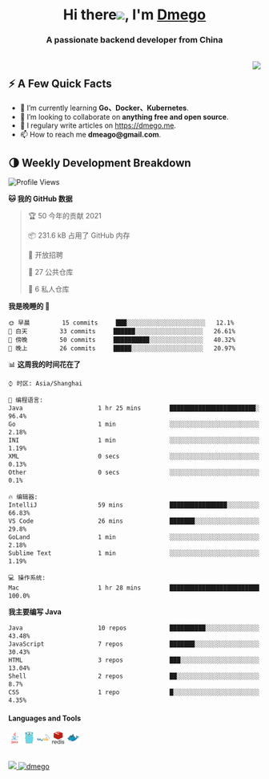 <h1 align="center">Hi there<img src="https://cdn.jsdelivr.net/gh/dmego/images/img/Hi.gif" height="32" />, I'm <a href="https://i.dmego.me/" target="_blank"> Dmego </a> </h1>
<h3 align="center">A passionate backend developer from China</h3>
</br>

<img align="right" src="https://github-readme-stats.vercel.app/api?username=dmego&show_icons=true" />

## ⚡️ A Few Quick Facts
<ul>
    <li> 🌱 I’m currently learning <strong>Go、Docker、Kubernetes</strong>.</li>
    <li> 👯 I’m looking to collaborate on <strong>anything free and open source</strong>.</li>
    <li>📝 I regulary write articles on <a href="https://dmego.me">https://dmego.me</a>.</li>
    <li>📫 How to reach me <strong>dmeago@gmail.com</strong>.</li>
</ul>

## 🌗 Weekly Development Breakdown
<!--START_SECTION:waka-->
![Profile Views](http://img.shields.io/badge/%E4%B8%AA%E4%BA%BA%E5%B0%81%E9%9D%A2%E8%A7%82%E7%9C%8B%E6%AC%A1%E6%95%B0-82-blue)

**🐱 我的 GitHub 数据** 

> 🏆 50 今年的贡献 2021
 > 
> 📦 231.6 kB 占用了 GitHub 内存 
 > 
> 💼 开放招聘
 > 
> 📜 27 公共仓库 
 > 
> 🔑 6 私人仓库  
 > 
**我是晚睡的 🦉** 

```text
🌞 早晨         15 commits     ███░░░░░░░░░░░░░░░░░░░░░░   12.1% 
🌆 白天         33 commits     ██████░░░░░░░░░░░░░░░░░░░   26.61% 
🌃 傍晚         50 commits     ██████████░░░░░░░░░░░░░░░   40.32% 
🌙 晚上         26 commits     █████░░░░░░░░░░░░░░░░░░░░   20.97%

```


📊 **这周我的时间花在了** 

```text
⌚︎ 时区: Asia/Shanghai

💬 编程语言: 
Java                     1 hr 25 mins        ████████████████████████░   96.4% 
Go                       1 min               ░░░░░░░░░░░░░░░░░░░░░░░░░   2.18% 
INI                      1 min               ░░░░░░░░░░░░░░░░░░░░░░░░░   1.19% 
XML                      0 secs              ░░░░░░░░░░░░░░░░░░░░░░░░░   0.13% 
Other                    0 secs              ░░░░░░░░░░░░░░░░░░░░░░░░░   0.1%

🔥 编辑器: 
IntelliJ                 59 mins             ████████████████░░░░░░░░░   66.83% 
VS Code                  26 mins             ███████░░░░░░░░░░░░░░░░░░   29.8% 
GoLand                   1 min               ░░░░░░░░░░░░░░░░░░░░░░░░░   2.18% 
Sublime Text             1 min               ░░░░░░░░░░░░░░░░░░░░░░░░░   1.19%

💻 操作系统: 
Mac                      1 hr 28 mins        █████████████████████████   100.0%

```

**我主要编写 Java** 

```text
Java                     10 repos            ██████████░░░░░░░░░░░░░░░   43.48% 
JavaScript               7 repos             ███████░░░░░░░░░░░░░░░░░░   30.43% 
HTML                     3 repos             ███░░░░░░░░░░░░░░░░░░░░░░   13.04% 
Shell                    2 repos             ██░░░░░░░░░░░░░░░░░░░░░░░   8.7% 
CSS                      1 repo              █░░░░░░░░░░░░░░░░░░░░░░░░   4.35%

```



<!--END_SECTION:waka-->

#### Languages and Tools

<p align="left">
<img src="https://raw.githubusercontent.com/devicons/devicon/master/icons/java/java-original-wordmark.svg" alt="java" width="25" height="25" />  
<img src="https://raw.githubusercontent.com/devicons/devicon/master/icons/go/go-original.svg" alt="golang" width="25" height="25" />  
<img src="https://raw.githubusercontent.com/devicons/devicon/master/icons/mysql/mysql-original-wordmark.svg" alt="mysql" width="25" height="25" />  
<img src="https://raw.githubusercontent.com/devicons/devicon/master/icons/redis/redis-original-wordmark.svg" alt="redis" width="25" height="25" />  
<img src="https://raw.githubusercontent.com/devicons/devicon/master/icons/docker/docker-original.svg" alt="Docker" width="25" height="25" />  
</p>

</br>
<a href="https://github.com/dmego" alt="https://github.com/dmego"><img src="https://img.shields.io/static/v1?style=flat&label=Create%20By&message=dmego&color=orange">  <img src="https://komarev.com/ghpvc/?username=dmego" alt="dmego" /> </a>
